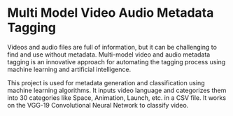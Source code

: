 # Multi Model Video Audio Metadata Tagging
Videos and audio files are full of information, but it can be challenging to find and use without metadata. Multi-model video and audio metadata tagging is an innovative approach for automating the tagging process using machine learning and artificial intelligence.

This project is used for metadata generation and classification using machine learning algorithms.
It inputs video language and categorizes them into 30 categories like Space, Animation, Launch, etc. in a CSV file. It works on the VGG-19 Convolutional Neural Network to classify video.
